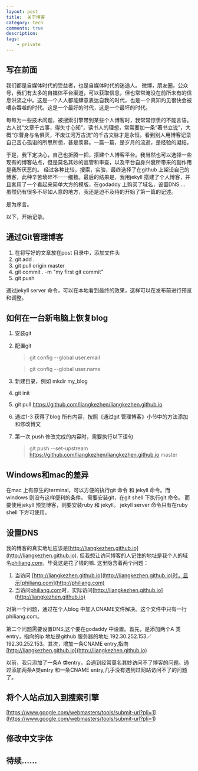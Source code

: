 ```yaml
---
layout: post
title:  关于博客 
category: tech 
comments: true
description: 
tags:
    - private 
---
```


## 写在前面

我们都是自媒体时代的受益者，也是自媒体时代的迷途人。
微博，朋友圈，公众号，我们有太多的自媒体平台渠道，可以获取信息，但也常常淹没在前所未有的信息洪流之中。这是一个人人都能肆意表达自我的时代，也是一个真知灼见很快会被嘈杂吞噬的时代。这是一个最好的时代，这是一个最坏的时代。
  
每每为一些技术问题，被搜索引擎带到某些个人博客时，我常常惊羡的不能言语。古人说“文章千古事，得失寸心知”，读书人的理想，常常要加一条“著书立说”，大概“尔曹身与名俱灭，不废江河万古流”的千古文脉才是永恒。看到别人用博客记录自己苦心孤诣的所思所想，甚是羡慕。一篇一篇，是岁月的流逝，是经验的凝结。

于是，我下定决心，自己也折腾一把，搭建个人博客平台。我当然也可以选择一些现有的博客站点，但是莫名其妙的监管和审查，以及平台自身兴衰所带来的副作用是我所厌恶的。
经过各种比较，搜索，实验，最终选择了在github 上架设自己的博客，此种辛苦琐碎不一一细数。最后的结果是，我用jekyll 搭建了个人博客，并且套用了一个看起来简单大方的模版，在godaddy 上购买了域名，设置DNS....
虽然仍有很多不尽如人意的地方，我还是迫不及待的开始了第一篇的记述。

是为序言。

以下，开始记录。

## 通过Git管理博客

1. 在将写好的文章放在post 目录中，添加文件头
2. git add .
3. git pull origin master 
4. git commit . -m "my first git commit"
5. git push

通过jekyll server 命令，可以在本地看到最终的效果，这样可以在发布前进行预览和调整。

## 如何在一台新电脑上恢复blog

1. 安装git
2. 配置git 
  
  
   > git config --global user.email
   
   > git config --global user.name
  

3. 新建目录，例如 mkdir my_blog
4. git init
5. git pull https://github.com/liangkezhen/liangkezhen.github.io
6. 通过1-3 获得了blog 所有内容，按照《通过git 管理博客》小节中的方法添加和修改博文
7. 第一次 push 修改完成的内容时，需要执行以下语句
	> git push --set-upstream https://github.com/liangkezhen/liangkezhen.github.io master


## Windows和mac的差异

在mac 上有原生的terminal，可以方便的执行git 命令 和 jekyll 命令。而windows 则没有这样便利的条件。
需要安装git，在git shell 下执行git 命令。
而要使用jekyll 预览博客，则要安装ruby 和 jekyll。 jekyll server 命令只有在ruby shell 下方可使用。


## 设置DNS

我的博客的真实地址应该是[http://liangkezhen.github.io](http://liangkezhen.github.io).
但我想让访问博客的人记住的地址是我个人的域名[philiang.com](http://philiang.com)，毕竟这是花了钱的嘛.
这里隐含着两个问题：

1. 当访问 [http://liangkezhen.github.io](http://liangkezhen.github.io)时，显示[philiang.com](http://philiang.com)
2. 当访问[philiang.com](http://philiang.com)时，实际访问[http://liangkezhen.github.io](http://liangkezhen.github.io)

对第一个问题，通过在个人blog 中加入CNAME文件解决。这个文件中只有一行 philiang.com。

第二个问题需要设置DNS,这个要在godaddy 中设置。首先，是添加两个A 类entry，指向的ip 地址是github 服务器的地址
192.30.252.153／192.30.252.153。其次，增加一条CNAME entry,指向[http://liangkezhen.github.io](http://liangkezhen.github.io)

以前，我只添加了一条A 类entry，会遇到经常莫名其妙访问不了博客的问题。通过添加两条A类entry 和一条CNAME entry,几乎没有遇到过网站访问不了的问题了。

## 将个人站点加入到搜索引擎

[https://www.google.com/webmasters/tools/submit-url?pli=1](https://www.google.com/webmasters/tools/submit-url?pli=1)

## 修改中文字体

## 待续......
